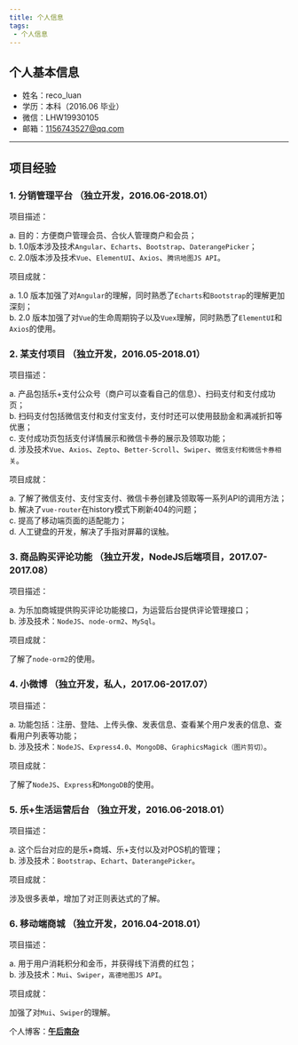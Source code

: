 ```yaml
---
title: 个人信息
tags:
 - 个人信息
---
```


## 个人基本信息


- 姓名：reco_luan
- 学历：本科（2016.06 毕业）
- 微信：LHW19930105
- 邮箱：1156743527@qq.com

***


## 项目经验


### **1. 分销管理平台** （独立开发，2016.06-2018.01）

项目描述： 

a. 目的：方便商户管理会员、合伙人管理商户和会员；   
b. 1.0版本涉及技术`Angular`、`Echarts`、`Bootstrap`、`DaterangePicker`；  
c. 2.0版本涉及技术`Vue`、`ElementUI`、`Axios`、`腾讯地图JS API`。  

项目成就：   

a. 1.0 版本加强了对`Angular`的理解，同时熟悉了`Echarts`和`Bootstrap`的理解更加深刻；  
b. 2.0 版本加强了对`Vue`的生命周期钩子以及`Vuex`理解，同时熟悉了`ElementUI`和`Axios`的使用。

### **2. 某支付项目** （独立开发，2016.05-2018.01）

项目描述： 
 
a. 产品包括乐+支付公众号（商户可以查看自己的信息）、扫码支付和支付成功页；   
b. 扫码支付包括微信支付和支付宝支付，支付时还可以使用鼓励金和满减折扣等优惠；  
c. 支付成功页包括支付详情展示和微信卡券的展示及领取功能；  
d. 涉及技术`Vue`、`Axios`、`Zepto`、`Better-Scroll`、`Swiper`、`微信支付和微信卡券相关`。

项目成就： 
 
a. 了解了微信支付、支付宝支付、微信卡券创建及领取等一系列API的调用方法；  
b. 解决了`vue-router`在history模式下刷新404的问题；  
c. 提高了移动端页面的适配能力；  
d. 人工键盘的开发，解决了手指对屏幕的误触。   

### **3. 商品购买评论功能** （独立开发，NodeJS后端项目，2017.07-2017.08）
项目描述：  

a.  为乐加商城提供购买评论功能接口，为运营后台提供评论管理接口；  
b. 涉及技术：`NodeJS`、`node-orm2`、`MySql`。  

项目成就：

了解了`node-orm2`的使用。 

### **4. 小微博** （独立开发，私人，2017.06-2017.07）

项目描述：  

a.  功能包括：注册、登陆、上传头像、发表信息、查看某个用户发表的信息、查看用户列表等功能；  
b. 涉及技术：`NodeJS`、`Express4.0`、`MongoDB`、`GraphicsMagick（图片剪切）`。   

项目成就： 

了解了`NodeJS`、`Express`和`MongoDB`的使用。   

### **5. 乐+生活运营后台** （独立开发，2016.06-2018.01）

项目描述：  

a. 这个后台对应的是乐+商城、乐+支付以及对POS机的管理；   
b. 涉及技术：`Bootstrap`、`Echart`、`DaterangePicker`。   

项目成就：

涉及很多表单，增加了对正则表达式的了解。 

### **6. 移动端商城** （独立开发，2016.04-2018.01）

项目描述： 
 
a. 用于用户消耗积分和金币，并获得线下消费的红包；   
b. 涉及技术：`Mui`、`Swiper`，`高德地图JS API`。   

项目成就： 

加强了对`Mui`、`Swiper`的理解。   

个人博客：[**午后南杂**](http://recoluan.gitlab.io) 
